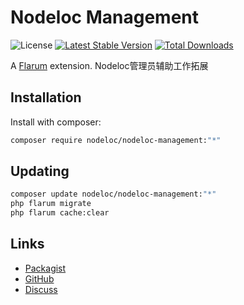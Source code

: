 # Nodeloc Management

![License](https://img.shields.io/badge/license-GPL-3.0-blue.svg) [![Latest Stable Version](https://img.shields.io/packagist/v/nodeloc/nodeloc-management.svg)](https://packagist.org/packages/nodeloc/nodeloc-management) [![Total Downloads](https://img.shields.io/packagist/dt/nodeloc/nodeloc-management.svg)](https://packagist.org/packages/nodeloc/nodeloc-management)

A [Flarum](http://flarum.org) extension. Nodeloc管理员辅助工作拓展

## Installation

Install with composer:

```sh
composer require nodeloc/nodeloc-management:"*"
```

## Updating

```sh
composer update nodeloc/nodeloc-management:"*"
php flarum migrate
php flarum cache:clear
```

## Links

- [Packagist](https://packagist.org/packages/nodeloc/nodeloc-management)
- [GitHub](https://github.com/nodeloc/nodeloc-management)
- [Discuss](https://discuss.flarum.org/d/PUT_DISCUSS_SLUG_HERE)

